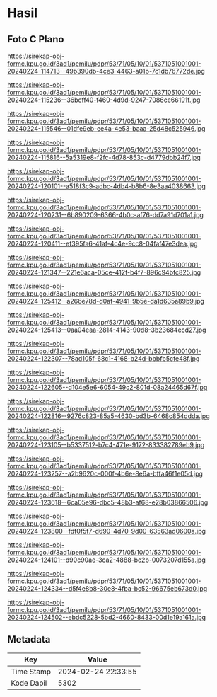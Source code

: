 # Hasil

## Foto C Plano

https://sirekap-obj-formc.kpu.go.id/3ad1/pemilu/pdpr/53/71/05/10/01/5371051001001-20240224-114713--49b390db-4ce3-4463-a01b-7c1db76772de.jpg

https://sirekap-obj-formc.kpu.go.id/3ad1/pemilu/pdpr/53/71/05/10/01/5371051001001-20240224-115236--36bcff40-f460-4d9d-9247-7086ce66191f.jpg

https://sirekap-obj-formc.kpu.go.id/3ad1/pemilu/pdpr/53/71/05/10/01/5371051001001-20240224-115546--01dfe9eb-ee4a-4e53-baaa-25d48c525946.jpg

https://sirekap-obj-formc.kpu.go.id/3ad1/pemilu/pdpr/53/71/05/10/01/5371051001001-20240224-115816--5a5319e8-f2fc-4d78-853c-d4779dbb24f7.jpg

https://sirekap-obj-formc.kpu.go.id/3ad1/pemilu/pdpr/53/71/05/10/01/5371051001001-20240224-120101--a518f3c9-adbc-4db4-b8b6-8e3aa4038663.jpg

https://sirekap-obj-formc.kpu.go.id/3ad1/pemilu/pdpr/53/71/05/10/01/5371051001001-20240224-120231--6b890209-6366-4b0c-af76-dd7a91d701a1.jpg

https://sirekap-obj-formc.kpu.go.id/3ad1/pemilu/pdpr/53/71/05/10/01/5371051001001-20240224-120411--ef395fa6-41af-4c4e-9cc8-04faf47e3dea.jpg

https://sirekap-obj-formc.kpu.go.id/3ad1/pemilu/pdpr/53/71/05/10/01/5371051001001-20240224-121347--221e6aca-05ce-412f-b4f7-896c94bfc825.jpg

https://sirekap-obj-formc.kpu.go.id/3ad1/pemilu/pdpr/53/71/05/10/01/5371051001001-20240224-125412--a266e78d-d0af-4941-9b5e-da1d635a89b9.jpg

https://sirekap-obj-formc.kpu.go.id/3ad1/pemilu/pdpr/53/71/05/10/01/5371051001001-20240224-125413--0aa04eaa-2814-4143-90d8-3b23684ecd27.jpg

https://sirekap-obj-formc.kpu.go.id/3ad1/pemilu/pdpr/53/71/05/10/01/5371051001001-20240224-122307--78ad105f-68c1-4168-b24d-bbbfb5cfe48f.jpg

https://sirekap-obj-formc.kpu.go.id/3ad1/pemilu/pdpr/53/71/05/10/01/5371051001001-20240224-122605--d104e5e6-6054-49c2-801d-08a24465d67f.jpg

https://sirekap-obj-formc.kpu.go.id/3ad1/pemilu/pdpr/53/71/05/10/01/5371051001001-20240224-122816--9276c823-85a5-4630-bd3b-6468c854ddda.jpg

https://sirekap-obj-formc.kpu.go.id/3ad1/pemilu/pdpr/53/71/05/10/01/5371051001001-20240224-123105--b5337512-b7c4-471e-9172-833382789eb9.jpg

https://sirekap-obj-formc.kpu.go.id/3ad1/pemilu/pdpr/53/71/05/10/01/5371051001001-20240224-123257--a2b9620c-000f-4b6e-8e6a-bffa46f1e05d.jpg

https://sirekap-obj-formc.kpu.go.id/3ad1/pemilu/pdpr/53/71/05/10/01/5371051001001-20240224-123618--6ca05e96-dbc5-48b3-af68-e28b03866506.jpg

https://sirekap-obj-formc.kpu.go.id/3ad1/pemilu/pdpr/53/71/05/10/01/5371051001001-20240224-123800--fdf0f5f7-d690-4d70-9d00-63563ad0600a.jpg

https://sirekap-obj-formc.kpu.go.id/3ad1/pemilu/pdpr/53/71/05/10/01/5371051001001-20240224-124101--d90c90ae-3ca2-4888-bc2b-0073207d155a.jpg

https://sirekap-obj-formc.kpu.go.id/3ad1/pemilu/pdpr/53/71/05/10/01/5371051001001-20240224-124334--d5f4e8b8-30e8-4fba-bc52-96675eb673d0.jpg

https://sirekap-obj-formc.kpu.go.id/3ad1/pemilu/pdpr/53/71/05/10/01/5371051001001-20240224-124502--ebdc5228-5bd2-4660-8433-00d1e19a161a.jpg


## Metadata

| Key        | Value               |
| ---------- | ------------------- |
| Time Stamp | 2024-02-24 22:33:55 |
| Kode Dapil | 5302                |



